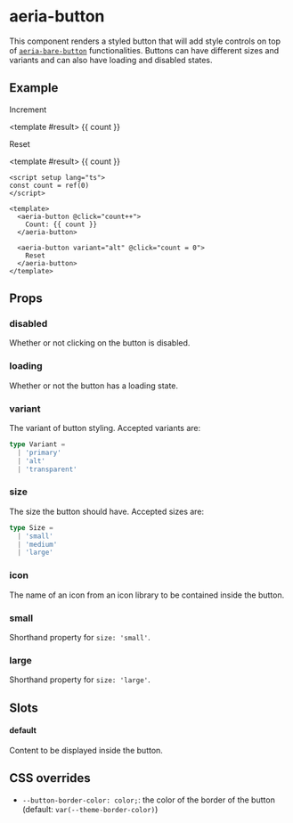 <script setup lang="ts">
import { ref } from 'vue'
import { AeriaButton } from 'aeria-ui'
import ResultBox from '../../src/components/result-box.vue'

const count = ref(0)
</script>

# aeria-button

This component renders a styled button that will add style controls on top of [`aeria-bare-button`](/frontend/components/aeria-bare-button) functionalities. Buttons can have different sizes and variants and can also have loading and disabled states.

## Example

<result-box title="Result" class="tw-mb-4">
  <aeria-button @click="count++">
    Increment
  </aeria-button>

  <template #result>
    {{ count }}
  </template>
</result-box>

<result-box title="Result">
  <aeria-button variant="alt" @click="count = 0">
    Reset
  </aeria-button>

  <template #result>
    {{ count }}
  </template>
</result-box>

```vue
<script setup lang="ts">
const count = ref(0)
</script>

<template>
  <aeria-button @click="count++">
    Count: {{ count }}
  </aeria-button>

  <aeria-button variant="alt" @click="count = 0">
    Reset
  </aeria-button>
</template>
```

## Props

### disabled <Badge type="tip" text="boolean?" />

Whether or not clicking on the button is disabled.

### loading <Badge type="tip" text="boolean?" />

Whether or not the button has a loading state.

### variant <Badge type="tip" text="Size" /> <Badge type="tip" text="default: 'normal'" />

The variant of button styling.
Accepted variants are:

```typescript
type Variant =
  | 'primary'
  | 'alt'
  | 'transparent'
```

### size <Badge type="tip" text="Size" /> <Badge type="tip" text="default: 'medium'" />

The size the button should have.
Accepted sizes are:

```typescript
type Size = 
  | 'small'
  | 'medium'
  | 'large'
```

### icon <Badge type="tip" text="string?" /> 

The name of an icon from an icon library to be contained inside the button.

### small <Badge type="tip" text="boolean?" />

Shorthand property for `size: 'small'`.

### large <Badge type="tip" text="boolean?" /> 

Shorthand property for `size: 'large'`.

## Slots

#### default

Content to be displayed inside the button.

## CSS overrides

- `--button-border-color: color;`: the color of the border of the button (default: `var(--theme-border-color)`)

